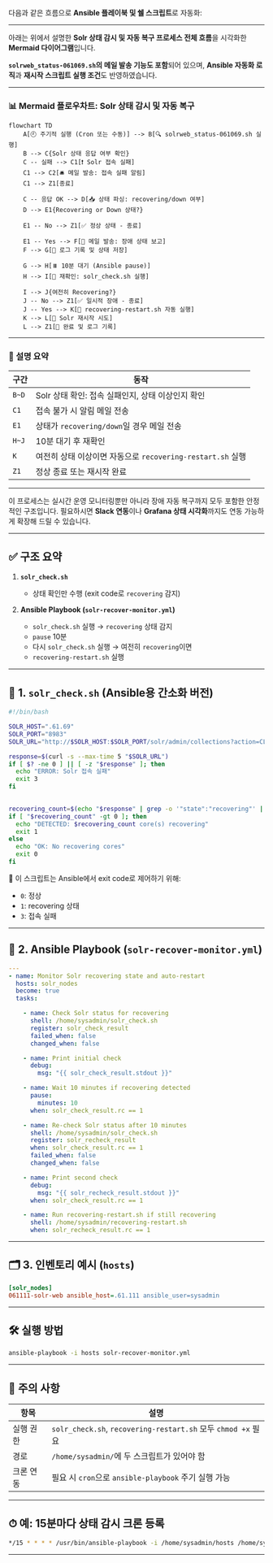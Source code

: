 다음과 같은 흐름으로 **Ansible 플레이북 및 쉘 스크립트**로 자동화:

---

아래는 위에서 설명한 **Solr 상태 감시 및 자동 복구 프로세스 전체 흐름**을 시각화한 **Mermaid 다이어그램**입니다.

**`solrweb_status-061069.sh`의 메일 발송 기능도 포함**되어 있으며,
**Ansible 자동화 로직**과 **재시작 스크립트 실행 조건**도 반영하였습니다.

---

### 📊 Mermaid 플로우차트: Solr 상태 감시 및 자동 복구

```mermaid
flowchart TD
    A[🕘 주기적 실행 (Cron 또는 수동)] --> B[🔍 solrweb_status-061069.sh 실행]
    B --> C{Solr 상태 응답 여부 확인}
    C -- 실패 --> C1[❗ Solr 접속 실패]
    C1 --> C2[🛎️ 메일 발송: 접속 실패 알림]
    C1 --> Z1[종료]

    C -- 응답 OK --> D[📥 상태 파싱: recovering/down 여부]
    D --> E1{Recovering or Down 상태?}

    E1 -- No --> Z1[✅ 정상 상태 - 종료]

    E1 -- Yes --> F[📧 메일 발송: 장애 상태 보고]
    F --> G[📂 로그 기록 및 상태 저장]

    G --> H[⏸️ 10분 대기 (Ansible pause)]
    H --> I[🔁 재확인: solr_check.sh 실행]

    I --> J{여전히 Recovering?}
    J -- No --> Z1[✅ 일시적 장애 - 종료]
    J -- Yes --> K[🔧 recovering-restart.sh 자동 실행]
    K --> L[🚀 Solr 재시작 시도]
    L --> Z1[📡 완료 및 로그 기록]
```

---

### 📌 설명 요약

| 구간    | 동작                                          |
| ----- | ------------------------------------------- |
| `B~D` | Solr 상태 확인: 접속 실패인지, 상태 이상인지 확인             |
| `C1`  | 접속 불가 시 알림 메일 전송                            |
| `E1`  | 상태가 `recovering/down`일 경우 메일 전송             |
| `H~J` | 10분 대기 후 재확인                                |
| `K`   | 여전히 상태 이상이면 자동으로 `recovering-restart.sh` 실행 |
| `Z1`  | 정상 종료 또는 재시작 완료                             |

---

이 프로세스는 실시간 운영 모니터링뿐만 아니라 장애 자동 복구까지 모두 포함한 안정적인 구조입니다.
필요하시면 **Slack 연동**이나 **Grafana 상태 시각화**까지도 연동 가능하게 확장해 드릴 수 있습니다.


---

## ✅ 구조 요약

1. **`solr_check.sh`**

   * 상태 확인만 수행 (exit code로 `recovering` 감지)
2. **Ansible Playbook (`solr-recover-monitor.yml`)**

   * `solr_check.sh` 실행 → `recovering` 상태 감지
   * `pause` 10분
   * 다시 `solr_check.sh` 실행 → 여전히 `recovering`이면
   * `recovering-restart.sh` 실행

---

## 🧾 1. `solr_check.sh` (Ansible용 간소화 버전)

```bash
#!/bin/bash

SOLR_HOST=".61.69"
SOLR_PORT="8983"
SOLR_URL="http://$SOLR_HOST:$SOLR_PORT/solr/admin/collections?action=CLUSTERSTATUS"

response=$(curl -s --max-time 5 "$SOLR_URL")
if [ $? -ne 0 ] || [ -z "$response" ]; then
  echo "ERROR: Solr 접속 실패"
  exit 3
fi

  
recovering_count=$(echo "$response" | grep -o '"state":"recovering"' | wc -l)
if [ "$recovering_count" -gt 0 ]; then
  echo "DETECTED: $recovering_count core(s) recovering"
  exit 1
else
  echo "OK: No recovering cores"
  exit 0
fi
```

📌 이 스크립트는 Ansible에서 exit code로 제어하기 위해:

* `0`: 정상
* `1`: recovering 상태
* `3`: 접속 실패

---

## 🧾 2. Ansible Playbook (`solr-recover-monitor.yml`)

```yaml
---
- name: Monitor Solr recovering state and auto-restart
  hosts: solr_nodes
  become: true
  tasks:

    - name: Check Solr status for recovering
      shell: /home/sysadmin/solr_check.sh
      register: solr_check_result
      failed_when: false
      changed_when: false

    - name: Print initial check
      debug:
        msg: "{{ solr_check_result.stdout }}"

    - name: Wait 10 minutes if recovering detected
      pause:
        minutes: 10
      when: solr_check_result.rc == 1

    - name: Re-check Solr status after 10 minutes
      shell: /home/sysadmin/solr_check.sh
      register: solr_recheck_result
      when: solr_check_result.rc == 1
      failed_when: false
      changed_when: false

    - name: Print second check
      debug:
        msg: "{{ solr_recheck_result.stdout }}"
      when: solr_check_result.rc == 1

    - name: Run recovering-restart.sh if still recovering
      shell: /home/sysadmin/recovering-restart.sh
      when: solr_recheck_result.rc == 1
```

---

## 🗂️ 3. 인벤토리 예시 (`hosts`)

```ini
[solr_nodes]
061111-solr-web ansible_host=.61.111 ansible_user=sysadmin
```

---

## 🛠 실행 방법

```bash
ansible-playbook -i hosts solr-recover-monitor.yml
```

---

## 📌 주의 사항

| 항목    | 설명                                                        |
| ----- | --------------------------------------------------------- |
| 실행 권한 | `solr_check.sh`, `recovering-restart.sh` 모두 `chmod +x` 필요 |
| 경로    | `/home/sysadmin/`에 두 스크립트가 있어야 함                          |
| 크론 연동 | 필요 시 `cron`으로 `ansible-playbook` 주기 실행 가능                 |

---

## ⏱ 예: 15분마다 상태 감시 크론 등록

```bash
*/15 * * * * /usr/bin/ansible-playbook -i /home/sysadmin/hosts /home/sysadmin/solr-recover-monitor.yml >> /home/sysadmin/solr-monitor.log 2>&1
```

---
